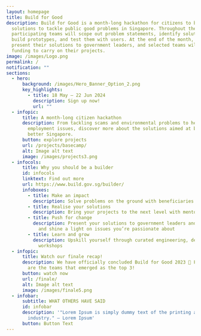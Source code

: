 ```yaml
---
layout: homepage
title: Build for Good
description: Build for Good is a month-long hackathon for citizens to build
  solutions to tackle public good problems in Singapore. Throughout the month,
  participating teams will scope out problem statements, identify solutions,
  build prototypes, and test them with users. At the end of the month, they will
  present their solutions to government leaders, and selected teams will receive
  funding to carry on their projects.
image: /images/Logo.png
permalink: /
notification: ""
sections:
  - hero:
      background: /images/Hero_Banner_Option_2.png
      key_highlights:
        - title: 18 May — 22 Jun 2024
          description: Sign up now!
          url: ""
  - infopic:
      title: A month-long citizen hackathon
      description: From tackling scams and environmental problems to healthcare and
        employment issues, discover more about the solutions aimed at building a
        better Singapore.
      button: explore projects
      url: /projects/basecamp/
      alt: Image alt text
      image: /images/projects3.png
  - infocols:
      title: Why you should be a builder
      id: infocols
      linktext: Find out more
      url: https://www.build.gov.sg/builder/
      infoboxes:
        - title: Make an impact
          description: Solve problems on the ground with beneficiaries and NGOs
        - title: Realise your solutions
          description: Bring your projects to the next level with mentorship and sponsorship
        - title: Push for change
          description: Present your solutions to government leaders and industry experts,
            and shine a light on issues you’re passionate about
        - title: Learn and grow
          description: Upskill yourself through curated engineering, design, and product
            workshops
  - infopic:
      title: Watch our finale recap!
      description: We have officially concluded Build for Good 2023 🎊 Find out which
        are the teams that emerged as the top 3!
      button: watch now
      url: /finale/
      alt: Image alt text
      image: /images/finale5.png
  - infobar:
      subtitle: WHAT OTHERS HAVE SAID
      id: infobar
      description: '"Lorem Ipsum is simply dummy text of the printing and typesetting
        industry." — Lorem Ipsum'
      button: Button Text
---
```

